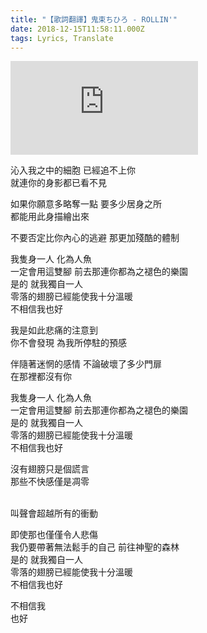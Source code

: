 ```yaml
---
title: "【歌詞翻譯】鬼束ちひろ - ROLLIN'"
date: 2018-12-15T11:58:11.000Z
tags: Lyrics, Translate
---
```


<iframe title="鬼束ちひろ - ROLLIN'" src="https://www.youtube.com/embed/6IbdHzsdzmI" frameborder="0" allow="accelerometer; autoplay; clipboard-write; encrypted-media; gyroscope; picture-in-picture" allowfullscreen></iframe>

<p>沁入我之中的細胞 已經追不上你
<br>就連你的身影都已看不見</p>

<p>如果你願意多略奪一點 要多少居身之所
<br>都能用此身描繪出來</p>

不要否定比你內心的逃避 那更加殘酷的體制

<p>我隻身一人 化為人魚
<br>一定會用這雙腳 前去那連你都為之褪色的樂園
<br>是的 就我獨自一人
<br>零落的翅膀已經能使我十分溫暖
<br>不相信我也好</p>

<p>我是如此悲痛的注意到
<br>你不會發現 為我所停駐的預感</p>

<p>伴隨著迷惘的感情 不論破壞了多少門扉
<br>在那裡都沒有你</p>

<p>我隻身一人 化為人魚
<br>一定會用這雙腳 前去那連你都為之褪色的樂園
<br>是的 就我獨自一人
<br>零落的翅膀已經能使我十分溫暖
<br>不相信我也好</p>

<p>沒有翅膀只是個謊言
<br>那些不快感僅是凋零</p>
<br>叫聲會超越所有的衝動

<p>即使那也僅僅令人悲傷
<br>我仍要帶著無法鬆手的自己 前往神聖的森林
<br>是的 就我獨自一人
<br>零落的翅膀已經能使我十分溫暖
<br>不相信我也好</p>

<p>不相信我
<br>也好</p>
